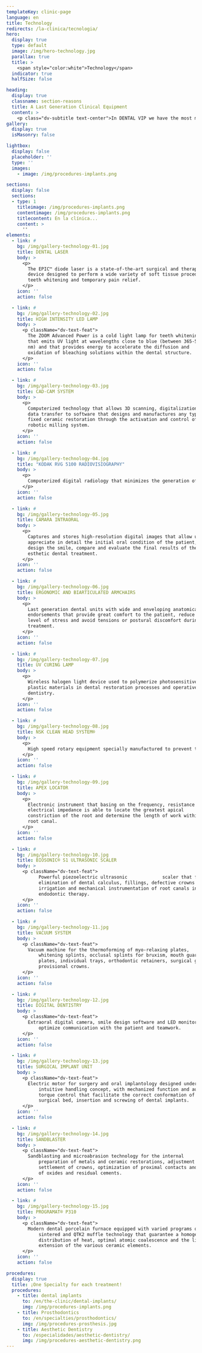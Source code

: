 ```yaml
---
templateKey: clinic-page
language: en
title: Technology
redirects: /la-clinica/tecnologia/
hero:
  display: true
  type: default
  image: /img/hero-technology.jpg
  parallax: true
  title: >
    <span style="color:white">Technology</span>
  indicator: true
  halfSize: false

heading:
  display: true
  classname: section-reasons
  title: A Last Generation Clinical Equipment
  content: >
    <p class="dv-subtitle text-center">In DENTAL VIP we have the most modern equipments and the most advanced dental technology to offer you and your whole family cutting-edge and proven quality dental treatments.</p>
gallery:
  display: true
  isMasonry: false

lightbox:
  display: false
  placeholder: ''
  type: ''
  images: 
    - image: /img/procedures-implants.png

sections:
  display: false
  sections:  
  - type: 1
    titleimage: /img/procedures-implants.png
    contentimage: /img/procedures-implants.png 
    titlecontent: En la clínica...
    content: > 
      ''
elements:
  - link: #
    bg: /img/gallery-technology-01.jpg
    title: DENTAL LASER
    body: >
      <p>
        The EPIC™ diode laser is a state-of-the-art surgical and therapeutic
        device designed to perform a wide variety of soft tissue procedures,
        teeth whitening and temporary pain relief.
      </p>
    icon: ''
    action: false

  - link: #
    bg: /img/gallery-technology-02.jpg
    title: HIGH INTENSITY LED LAMP
    body: >
      <p className="dv-text-feat">
        The ZOOM Advanced Power is a cold light lamp for teeth whitening
        that emits UV light at wavelengths close to blue (between 365-500
        nm) and that provides energy to accelerate the diffusion and
        oxidation of bleaching solutions within the dental structure.
      </p>
    icon: ''
    action: false

  - link: #
    bg: /img/gallery-technology-03.jpg
    title: CAD-CAM SYSTEM
    body: >
      <p>
        Computerized technology that allows 3D scanning, digitalization and
        data transfer to software that designs and manufactures any type of
        fixed ceramic restoration through the activation and control of a
        robotic milling system.
      </p>
    icon: ''
    action: false

  - link: #
    bg: /img/gallery-technology-04.jpg
    title: "KODAK RVG 5100 RADIOVISIOGRAPHY"
    body: >
      <p>
        Computerized digital radiology that minimizes the generation of x-rays and provides high-definition instantaneous images with more than 20 pairs of visible lines per millimeter, thus expanding the technical capabilities of diagnosis and clinical evaluation.
      </p>
    icon: ''
    action: false

  - link: #
    bg: /img/gallery-technology-05.jpg
    title: CÁMARA INTRAORAL
    body: >
      <p>
        Captures and stores high-resolution digital images that allow us to
        appreciate in detail the initial oral condition of the patient,
        design the smile, compare and evaluate the final results of the
        esthetic dental treatment.
      </p>
    icon: ''
    action: false

  - link: #
    bg: /img/gallery-technology-06.jpg
    title: ERGONOMIC AND BIARTICULATED ARMCHAIRS
    body: >
      <p>
        Last generation dental units with wide and enveloping anatomical
        endorsements that provide great comfort to the patient, reduce the
        level of stress and avoid tensions or postural discomfort during
        treatment.
      </p>
    icon: ''
    action: false

  - link: #
    bg: /img/gallery-technology-07.jpg
    title: UV CURING LAMP
    body: >
      <p>
        Wireless halogen light device used to polymerize photosensitive
        plastic materials in dental restoration processes and operative
        dentistry.
      </p>
    icon: ''
    action: false

  - link: #
    bg: /img/gallery-technology-08.jpg
    title: NSK CLEAN HEAD SYSTEM®
    body: >
      <p>
        High speed rotary equipment specially manufactured to prevent the entry and accumulation of oral fluids and other contaminants,guaranteeing asepsis in all types of dental procedures.
      </p>
    icon: ''
    action: false

  - link: #
    bg: /img/gallery-technology-09.jpg
    title: APEX LOCATOR
    body: >
      <p>
        Electronic instrument that basing on the frequency, resistance and
        electrical impedance is able to locate the greatest apical
        constriction of the root and determine the length of work within the
        root canal.
      </p>
    icon: ''
    action: false

  - link: #
    bg: /img/gallery-technology-10.jpg
    title: BIOSONIC® S1 ULTRASONIC SCALER
    body: >
      <p className="dv-text-feat">
            Powerful piezoelectric ultrasonic             scaler that facilitates the
            elimination of dental calculus, fillings, defective crowns and the
            irrigation and mechanical instrumentation of root canals in
            endodontic therapy.
      </p>
    icon: ''
    action: false

  - link: #
    bg: /img/gallery-technology-11.jpg
    title: VACUUM SYSTEM
    body: >
      <p className="dv-text-feat">
        Vacuum machine for the thermoforming of myo-relaxing plates,
            whitening splints, occlusal splints for bruxism, mouth guards, base
            plates, individual trays, orthodontic retainers, surgical guides and
            provisional crowns.
      </p>
    icon: ''
    action: false

  - link: #
    bg: /img/gallery-technology-12.jpg
    title: DIGITAL DENTISTRY
    body: >
      <p className="dv-text-feat">
        Extraoral digital camera, smile design software and LED monitors to
            optimize communication with the patient and teamwork.
      </p>
    icon: ''
    action: false

  - link: #
    bg: /img/gallery-technology-13.jpg
    title: SURGICAL IMPLANT UNIT
    body: >
      <p className="dv-text-feat">
        Electric motor for surgery and oral implantology designed under an
            intuitive handling concept, with mechanized function and automatic
            torque control that facilitate the correct conformation of the
            surgical bed, insertion and screwing of dental implants.
      </p>
    icon: ''
    action: false

  - link: #
    bg: /img/gallery-technology-14.jpg
    title: SANDBLASTER
    body: >
      <p className="dv-text-feat">
        Sandblasting and microabrasion technology for the internal
            preparation of metals and ceramic restorations, adjustment and
            settlement of crowns, optimization of proximal contacts and removal
            of oxides and residual cements.
      </p>
    icon: ''
    action: false

  - link: #
    bg: /img/gallery-technology-15.jpg
    title: PROGRAMAT® P310
    body: >
      <p className="dv-text-feat">
        Modern dental porcelain furnace equipped with varied programs of
            sintered and QTK2 muffle technology that guarantee a homogeneous
            distribution of heat, optimal atomic coalescence and the life cycle
            extension of the various ceramic elements.
      </p>
    icon: ''
    action: false

procedures:
  display: true
  title: ¡One Specialty for each treatment!
  procedures:
    - title: dental implants
      to: /en/the-clinic/dental-implants/
      img: /img/procedures-implants.png
    - title: Prosthodontics
      to: /en/specialties/prosthodontics/
      img: /img/procedures-prosthesis.jpg
    - title: Aesthetic Dentistry
      to: /especialidades/aesthetic-dentistry/
      img: /img/procedures-aesthetic-dentistry.png
---
```

